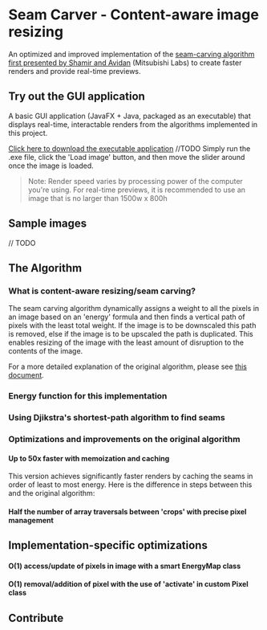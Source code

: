 # Seam Carver - Content-aware image resizing

An optimized and improved implementation of the [seam-carving algorithm first presented by Shamir and Avidan](http://www.faculty.idc.ac.il/arik/SCWeb/imret/imret.pdf) (Mitsubishi Labs) to create faster renders and provide real-time previews.

## Try out the GUI application

A basic GUI application (JavaFX + Java, packaged as an executable) that displays real-time, interactable renders from the algorithms implemented in this project. 

[Click here to download the executable application]() //TODO
Simply run the .exe file, click the 'Load image' button, and then move the slider around once the image is loaded. 

> Note: Render speed varies by processing power of the computer you're using. For real-time previews, it is recommended to use an image that is no larger than 1500w x 800h

## Sample images

// TODO

## The Algorithm

### What is content-aware resizing/seam carving?

The seam carving algorithm dynamically assigns a weight to all the pixels in an image based on an 'energy' formula and then finds a vertical path of pixels with the least total weight. If the image is to be downscaled this path is removed, else if the image is to be upscaled the path is duplicated. This enables resizing of the image with the least amount of disruption to the contents of the image.

For a more detailed explanation of the original algorithm, please see [this document](http://www.faculty.idc.ac.il/arik/SCWeb/imret/imret.pdf).

### Energy function for this implementation

### Using Djikstra's shortest-path algorithm to find seams

### Optimizations and improvements on the original algorithm

#### Up to 50x faster with memoization and caching

This version achieves significantly faster renders by caching the seams in order of least to most energy. Here is the difference in steps between this and the original algorithm:



#### Half the number of array traversals between 'crops' with precise pixel management

## Implementation-specific optimizations

#### O(1) access/update of pixels in image with a smart EnergyMap class

#### O(1) removal/addition of pixel with the use of 'activate' in custom Pixel class

## Contribute


